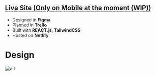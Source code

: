 ## [Live Site (Only on Mobile at the moment (WIP))](https://fervent-swirles-43939b.netlify.app/)

- Designed in **Figma**
- Planned in **Trello**
- Built with **REACT.js**, **TailwindCSS**
- Hosted on **Netlify**

# Design

![alt](https://i.imgur.com/J8bytfU.png)
